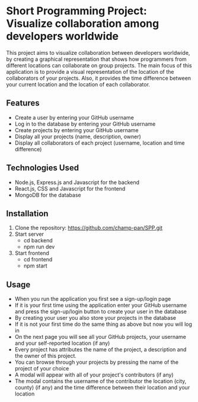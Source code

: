# Short Programming Project: Visualize collaboration among developers worldwide

This project aims to visualize collaboration between developers worldwide, by creating a graphical representation that shows how 
programmers from different locations can collaborate on group projects. The main focus of this application is to provide a visual representation of the 
location of the collaborators of your projects. Also, it provides the time difference between your current location and the location of each collaborator.

## Features

- Create a user by entering your GitHub username
- Log in to the database by entering your GitHub username
- Create projects by entering your GitHub username
- Display all your projects (name, description, owner)
- Display all collaborators of each project (username, location and time difference)

## Technologies Used

- Node.js, Express.js and Javascript for the backend
- React.js, CSS and Javascript for the frontend
- MongoDB for the database

## Installation

1. Clone the repository: https://github.com/champ-pan/SPP.git
2. Start server
   - cd backend
   - npm run dev
3. Start frontend
   - cd frontend
   - npm start


## Usage

- When you run the application you first see a sign-up/login page
- If it is your first time using the application enter your GitHub username and press the sign-up/login button to create your user in the database
- By creating your user you also store your projects in the database
- If it is not your first time do the same thing as above but now you will log in
- On the next page you will see all your GitHub projects, your username and your self-reported location (if any)
- Every project has attributes the name of the project, a description and the owner of this project.
- You can browse through your projects by pressing the name of the project of your choice
- A modal will appear with all of your project's contributors (if any)
- The modal contains the username of the contributor the location (city, county) (if any) and the time difference between their location and your location
